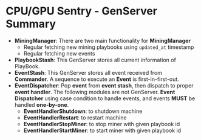 # CPU/GPU Sentry - GenServer Summary
- **MiningManager**: There are two main functionality for **MiningManager**
    - Regular fetching new mining playbooks using `updated_at` timestamp
    - Regular fetching new events
- **PlaybookStash**: This GenServer stores all current information of PlayBook.
- **EventStash**: This GenServer stores all event received from **Commander**. A sequence to execute an **Event** is first-in-first-out.
- **EventDispatcher**: Pop **event** from **event stash**, then dispatch to proper **event handler**. The following modules are not GenServer. **Event Dispatcher** using case condition to handle events, and events **MUST** be handled **one-by-one**.
    - **EventHandlerShutdown**: to shutdown machine
    - **EventHandlerRestart**: to restart machine
    - **EventHandlerStopMiner**: to stop miner with given playbook id
    - **EventHandlerStartMiner**: to start miner with given playbook id
